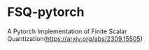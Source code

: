 # FSQ-pytorch
A Pytorch Implementation of Finite Scalar Quantization(https://arxiv.org/abs/2309.15505)
